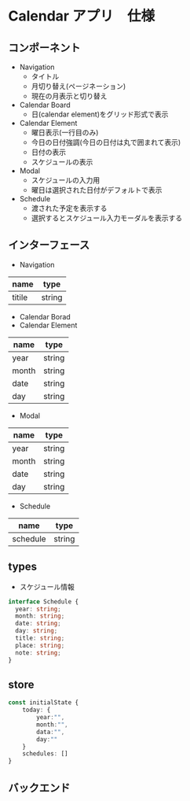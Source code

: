 # Calendar アプリ　仕様

## コンポーネント

- Navigation
  - タイトル
  - 月切り替え(ページネーション)
  - 現在の月表示と切り替え
- Calendar Board
  - 日(calendar element)をグリッド形式で表示
- Calendar Element
  - 曜日表示(一行目のみ)
  - 今日の日付強調(今日の日付は丸で囲まれて表示)
  - 日付の表示
  - スケジュールの表示
- Modal
  - スケジュールの入力用
  - 曜日は選択された日付がデフォルトで表示
- Schedule
  - 渡された予定を表示する
  - 選択するとスケジュール入力モーダルを表示する

## インターフェース

- Navigation

| name   | type   |
| ------ | ------ |
| titile | string |

- Calendar Borad
- Calendar Element

| name  | type   |
| ----- | ------ |
| year  | string |
| month | string |
| date  | string |
| day   | string |

- Modal

| name  | type   |
| ----- | ------ |
| year  | string |
| month | string |
| date  | string |
| day   | string |

- Schedule

| name     | type   |
| -------- | ------ |
| schedule | string |

## types

- スケジュール情報

```ts
interface Schedule {
  year: string;
  month: string;
  date: string;
  day: string;
  title: string;
  place: string;
  note: string;
}
```

## store

```ts
const initialState {
    today: {
        year:"",
        month:"",
        data:"",
        day:""
    }
    schedules: []
}
```

## バックエンド
